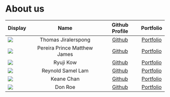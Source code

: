 # About us

| Display                                             |             Name             |              Github Profile              |                Portfolio                |
| --------------------------------------------------- | :--------------------------: | :--------------------------------------: | :-------------------------------------: |
| ![](https://via.placeholder.com/100.png?text=Photo) | Thomas Jiralerspong          | [Github](https://github.com/superkaiba)  | [Portfolio](docs/team/thomasjiralerspong.md)|
| ![](NoPhoto)                                        | Pereira Prince Matthew James |  [Github](https://github.com/Magmanat)   | [Portfolio](docs/team/PrincePereira.md) |
| ![](myphoto)                                        |          Ryuji Kow           |  [Github](https://github.com/Ryujikjs)   |   [Portfolio](docs/team/RyujiKow.md)    |
| ![](NoPhotos)                                       |      Reynold Samel Lam       | [Github](https://github.com/Reynold-SL)  |  [Portfolio](docs/team/reynoldlam.md)   |
| ![](NoPhotos)                                       |          Keane Chan          | [Github](https://github.com/typingpanda) |   [Portfolio](docs/team/KeaneChan.md)   |
| ![](https://via.placeholder.com/100.png?text=Photo) |           Don Roe            |      [Github](https://github.com/)       |    [Portfolio](docs/team/johndoe.md)    |

